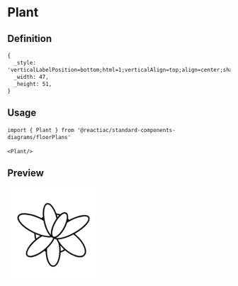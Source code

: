 # Plant

## Definition

```
{
  _style: 'verticalLabelPosition=bottom;html=1;verticalAlign=top;align=center;shape=mxgraph.floorplan.plant;',
  _width: 47,
  _height: 51,
}
```

## Usage

```
import { Plant } from '@reactiac/standard-components-diagrams/floorPlans'

<Plant/>
```

## Preview

<img src="./plant.png" width="200"/>
